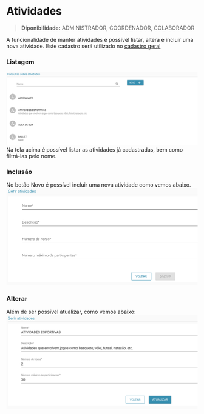 # Atividades

> **Diponibilidade:**
> ADMINISTRADOR, COORDENADOR, COLABORADOR

A funcionalidade de manter atividades é possível listar, altera e incluir uma nova atividade. Este cadastro será utilizado no [cadastro geral](./cadastro-geral.md)

### Listagem
![listagem](./img/atividades/listagem.png)
Na tela acima é possível listar as atividades já cadastradas, bem como filtrá-las pelo nome.

### Inclusão
No botão Novo é possível incluir uma nova atividade como vemos abaixo.
![incluir](./img/atividades/incluir.png)


### Alterar
Além de ser possível atualizar, como vemos abaixo:
![alterar](./img/atividades/alterar.png)